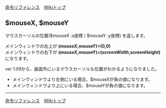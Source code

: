 
[命令リファレンス](./reference)&emsp;[Wikiトップ](./)

<title>命令リファレンス - $mouseX, $mouseY</title>

## $mouseX, $mouseY

マウスカーソルの位置($mouseX :x座標 / $mouseY :y座標) を返します。

メインウィンドウの左上が **($mouseX,$mouseY)=(0,0)**  
メインウィンドウの右下が **($mouseX,$mouseY)=($screenWidth,$screenHeight)** になります。

ver 1.09から、画面外にいるマウスカーソルも位置がわかるようになりました。

- メインウィンドウより左側にいる場合、$mouseXが負の値になります。
- メインウィンドウより上にいる場合、$mouseYが負の値になります。

***

[命令リファレンス](./reference)&emsp;[Wikiトップ](./)

